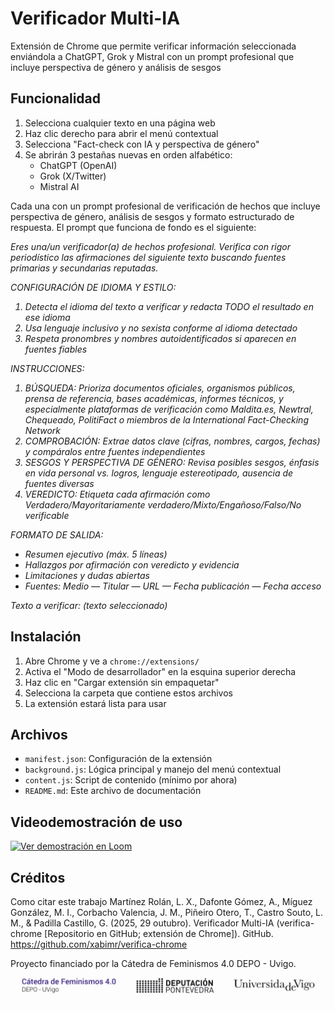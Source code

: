 # Verificador Multi-IA

Extensión de Chrome que permite verificar información seleccionada enviándola a ChatGPT, Grok y Mistral con un prompt profesional que incluye perspectiva de género y análisis de sesgos

## Funcionalidad

1. Selecciona cualquier texto en una página web
2. Haz clic derecho para abrir el menú contextual
3. Selecciona "Fact-check con IA y perspectiva de género"
4. Se abrirán 3 pestañas nuevas en orden alfabético:
   - ChatGPT (OpenAI)
   - Grok (X/Twitter)
   - Mistral AI

Cada una con un prompt profesional de verificación de hechos que incluye perspectiva de género, análisis de sesgos y formato estructurado de respuesta.
El prompt que funciona de fondo es el siguiente:

<em>
Eres una/un verificador(a) de hechos profesional. Verifica con rigor periodístico las afirmaciones del siguiente texto buscando fuentes primarias y secundarias reputadas.

CONFIGURACIÓN DE IDIOMA Y ESTILO:
1) Detecta el idioma del texto a verificar y redacta TODO el resultado en ese idioma
2) Usa lenguaje inclusivo y no sexista conforme al idioma detectado
3) Respeta pronombres y nombres autoidentificados si aparecen en fuentes fiables

INSTRUCCIONES:
1) BÚSQUEDA: Prioriza documentos oficiales, organismos públicos, prensa de referencia, bases académicas, informes técnicos, y especialmente plataformas de verificación como Maldita.es, Newtral, Chequeado, PolitiFact o miembros de la International Fact-Checking Network
2) COMPROBACIÓN: Extrae datos clave (cifras, nombres, cargos, fechas) y compáralos entre fuentes independientes
3) SESGOS Y PERSPECTIVA DE GÉNERO: Revisa posibles sesgos, énfasis en vida personal vs. logros, lenguaje estereotipado, ausencia de fuentes diversas
4) VEREDICTO: Etiqueta cada afirmación como Verdadero/Mayoritariamente verdadero/Mixto/Engañoso/Falso/No verificable

FORMATO DE SALIDA:
- Resumen ejecutivo (máx. 5 líneas)
- Hallazgos por afirmación con veredicto y evidencia
- Limitaciones y dudas abiertas
- Fuentes: Medio — Titular — URL — Fecha publicación — Fecha acceso

Texto a verificar: (texto seleccionado)
</em>

## Instalación

1. Abre Chrome y ve a `chrome://extensions/`
2. Activa el "Modo de desarrollador" en la esquina superior derecha
3. Haz clic en "Cargar extensión sin empaquetar"
4. Selecciona la carpeta que contiene estos archivos
5. La extensión estará lista para usar

## Archivos

- `manifest.json`: Configuración de la extensión
- `background.js`: Lógica principal y manejo del menú contextual
- `content.js`: Script de contenido (mínimo por ahora)
- `README.md`: Este archivo de documentación

## Videodemostración de uso

[![Ver demostración en Loom](https://img.shields.io/badge/Ver%20Demo-Loom-00D924?style=for-the-badge&logo=loom)](TU_ENLACE_DE_LOOM_AQUÍ)


## Créditos
Como citar este trabajo
Martínez Rolán, L. X., Dafonte Gómez, A., Míguez González, M. I., Corbacho Valencia, J. M.,  Piñeiro Otero, T., Castro Souto, L. M., & Padilla Castillo, G. (2025, 29 outubro). Verificador Multi-IA (verifica-chrome [Repositorio en GitHub; extensión de Chrome]). GitHub. https://github.com/xabimr/verifica-chrome


Proyecto financiado por la Cátedra de Feminismos 4.0 DEPO - Uvigo.
![Logo Verificador Multi-IA](images/logos.png)
